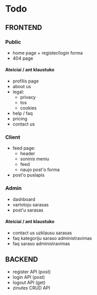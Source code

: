 # Todo

## FRONTEND

### Public

-   home page + register/login forma
-   404 page

#### Ateiciai / ant klaustuko

-   profilis page
-   about us
-   legal:
    -   privacy
    -   tos
    -   cookies
-   help / faq
-   pricing
-   contact us

### Client

-   feed page:
    -   header
    -   soninis meniu
    -   feed
    -   naujo post'o forma
-   post'o puslapis

### Admin

-   dashboard
-   vartotoju sarasas
-   post'u sarasas

#### Ateiciai / ant klaustuko

-   contact us uzklausu sarasas
-   faq kategoriju saraso administravimas
-   faq saraso administravimas

## BACKEND

-   register API (post)
-   login API (post)
-   logout API (get)
-   zinutes CRUD API
